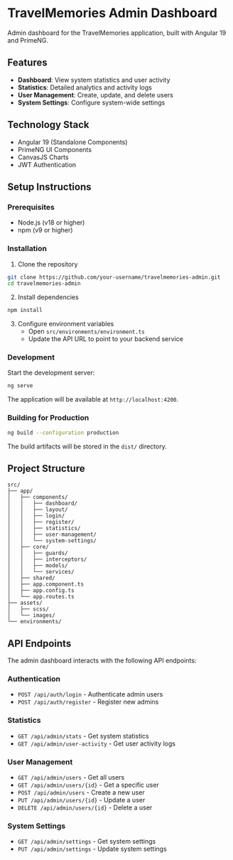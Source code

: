 # TravelMemories Admin Dashboard

Admin dashboard for the TravelMemories application, built with Angular 19 and PrimeNG.

## Features

- **Dashboard**: View system statistics and user activity
- **Statistics**: Detailed analytics and activity logs
- **User Management**: Create, update, and delete users
- **System Settings**: Configure system-wide settings

## Technology Stack

- Angular 19 (Standalone Components)
- PrimeNG UI Components
- CanvasJS Charts
- JWT Authentication

## Setup Instructions

### Prerequisites

- Node.js (v18 or higher)
- npm (v9 or higher)

### Installation

1. Clone the repository
```bash
git clone https://github.com/your-username/travelmemories-admin.git
cd travelmemories-admin
```

2. Install dependencies
```bash
npm install
```

3. Configure environment variables
   - Open `src/environments/environment.ts`
   - Update the API URL to point to your backend service

### Development

Start the development server:
```bash
ng serve
```

The application will be available at `http://localhost:4200`.

### Building for Production

```bash
ng build --configuration production
```

The build artifacts will be stored in the `dist/` directory.

## Project Structure

```
src/
├── app/
│   ├── components/
│   │   ├── dashboard/
│   │   ├── layout/
│   │   ├── login/
│   │   ├── register/
│   │   ├── statistics/
│   │   ├── user-management/
│   │   └── system-settings/
│   ├── core/
│   │   ├── guards/
│   │   ├── interceptors/
│   │   ├── models/
│   │   └── services/
│   ├── shared/
│   ├── app.component.ts
│   ├── app.config.ts
│   └── app.routes.ts
├── assets/
│   ├── scss/
│   └── images/
└── environments/
```

## API Endpoints

The admin dashboard interacts with the following API endpoints:

### Authentication
- `POST /api/auth/login` - Authenticate admin users
- `POST /api/auth/register` - Register new admins

### Statistics
- `GET /api/admin/stats` - Get system statistics
- `GET /api/admin/user-activity` - Get user activity logs

### User Management
- `GET /api/admin/users` - Get all users
- `GET /api/admin/users/{id}` - Get a specific user
- `POST /api/admin/users` - Create a new user
- `PUT /api/admin/users/{id}` - Update a user
- `DELETE /api/admin/users/{id}` - Delete a user

### System Settings
- `GET /api/admin/settings` - Get system settings
- `PUT /api/admin/settings` - Update system settings